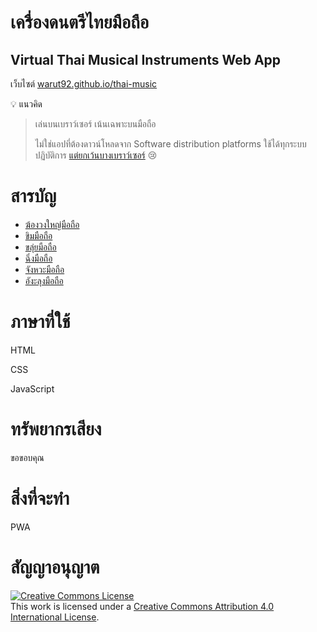 # เครื่องดนตรีไทยมือถือ 
## Virtual Thai Musical Instruments Web App

เว็บไซต์ [warut92.github.io/thai-music](warut92.github.io/thai-music)

💡 แนวคิด
> เล่นบนเบราว์เซอร์ เน้นเฉพาะบนมือถือ
>
> ไม่ใช่แอปที่ต้องดาวน์โหลดจาก Software distribution platforms ใช้ได้ทุกระบบปฏิบัติการ [แต่ยกเว้นบางเบราว์เซอร์](https://developer.mozilla.org/en-US/docs/Web/HTML/Element/map#browser_compatibility) 😢

# สารบัญ

- [ฆ้องวงใหญ่มือถือ](./gong/index-mobile)
- [ขิมมือถือ](./khim/index)
- [ขลุ่ยมือถือ](./thai-flute/index)
- [ฉิ่งมือถือ]()
- [จังหวะมือถือ](./thai-rythm)
- [อังะลุงมือถือ](./angkalung)


# ภาษาที่ใช้

HTML

CSS

JavaScript

# ทรัพยากรเสียง

ขอขอบคุณ

# สิ่งที่จะทำ

PWA

# สัญญาอนุญาต

<a rel="license" href="http://creativecommons.org/licenses/by/4.0/"><img alt="Creative Commons License" style="border-width:0" src="https://i.creativecommons.org/l/by/4.0/88x31.png" /></a><br />This work is licensed under a <a rel="license" href="http://creativecommons.org/licenses/by/4.0/">Creative Commons Attribution 4.0 International License</a>.



